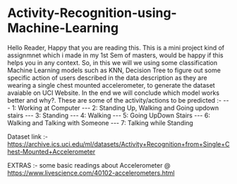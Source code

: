 # Activity-Recognition-using-Machine-Learning

Hello Reader,
Happy that you are reading this. This is a mini project kind of assignmnet which i made in my 1st Sem of masters, would be happy if this helps you in any context.
So, in this we will we using some classification Machine Learning models such as KNN, Decision Tree to figure out some specific action of users described in the data description as they are wearing a single chest mounted accelerometer, to generate the dataset avaiable on UCI Website. In the end we will conclude which model works better and why?. 
These are some of the activity/actions to be predicted :-
--- 1: Working at Computer
--- 2: Standing Up, Walking and Going updown stairs
--- 3: Standing
--- 4: Walking
--- 5: Going UpDown Stairs
--- 6: Walking and Talking with Someone
--- 7: Talking while Standing

Dataset link :- https://archive.ics.uci.edu/ml/datasets/Activity+Recognition+from+Single+Chest-Mounted+Accelerometer

EXTRAS :- 
some basic readings about Accelerometer @ https://www.livescience.com/40102-accelerometers.html
